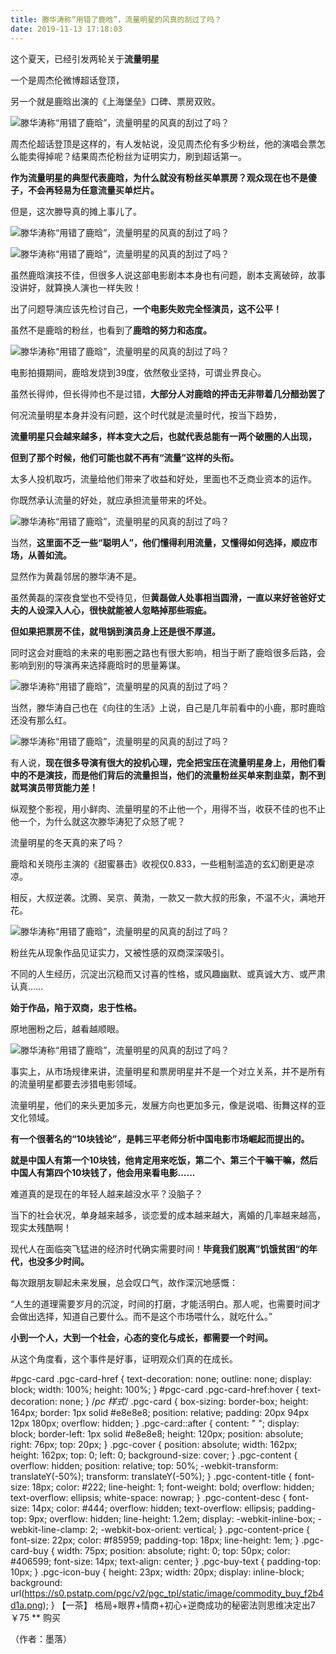 ```yaml
---
title: 滕华涛称“用错了鹿晗”，流量明星的风真的刮过了吗？
date: 2019-11-13 17:18:03
---
```


 这个夏天，已经引发两轮关于**流量明星**

 一个是周杰伦微博超话登顶，

 另一个就是鹿晗出演的《上海堡垒》口碑、票房双败。

![滕华涛称“用错了鹿晗”，流量明星的风真的刮过了吗？](http://p1.pstatp.com/large/pgc-image/732fd501df6d411b94741286264cd8cd)
 


 周杰伦超话登顶是这样的，有人发帖说，没见周杰伦有多少粉丝，他的演唱会票怎么能卖得掉呢？结果周杰伦粉丝为证明实力，刷到超话第一。

 **作为流量明星的典型代表鹿晗，为什么就没有粉丝买单票房？观众现在也不是傻子，不会再轻易为任意流量买单烂片。**

 但是，这次滕导真的摊上事儿了。

![滕华涛称“用错了鹿晗”，流量明星的风真的刮过了吗？](http://p3.pstatp.com/large/pgc-image/70ecc2cc1f3045c9a00fd73482db14e9)
 

![滕华涛称“用错了鹿晗”，流量明星的风真的刮过了吗？](http://p9.pstatp.com/large/pgc-image/ca73431065d547608fa903d57876fa84)
 


 虽然鹿晗演技不佳，但很多人说这部电影剧本本身也有问题，剧本支离破碎，故事没讲好，就算换人演也一样失败！

 出了问题导演应该先检讨自己，**一个电影失败完全怪演员，这不公平！**

 虽然不是鹿晗的粉丝，也看到了**鹿晗的努力和态度。**

![滕华涛称“用错了鹿晗”，流量明星的风真的刮过了吗？](http://p1.pstatp.com/large/pgc-image/9d7836bc50724fda8fc5052f01503a74)
 


 电影拍摄期间，鹿晗发烧到39度，依然敬业坚持，可谓业界良心。

 虽然长得帅，但长得帅也不是过错，**大部分人对鹿晗的抨击无非带着几分醋劲罢了**

 何况流量明星本身并没有问题，这个时代就是流量时代，按当下趋势，

 **流量明星只会越来越多，样本变大之后，也就代表总能有一两个破圈的人出现，**

 **但到了那个时候，他们可能也就不再有“流量”这样的头衔。**

 太多人投机取巧，流量给他们带来了收益和好处，里面也不乏商业资本的运作。

 你既然承认流量的好处，就应承担流量带来的坏处。

![滕华涛称“用错了鹿晗”，流量明星的风真的刮过了吗？](http://p1.pstatp.com/large/pgc-image/282eb85b40684d529164ac39cb6dd5b8)
 


 当然，**这里面不乏一些“聪明人”，他们懂得利用流量，又懂得如何选择，顺应市场，从善如流。**

 显然作为黄磊邻居的滕华涛不是。

 虽然黄磊的深夜食堂也不受待见，但**黄磊做人处事相当圆滑，一直以来好爸爸好丈夫的人设深入人心，很快就能被人忽略掉那些瑕疵。**

 **但如果把票房不佳，就甩锅到演员身上还是很不厚道。**

 同时这会对鹿晗的未来的电影圈之路也有很大影响，相当于断了鹿晗很多后路，会影响到别的导演再来选择鹿晗时的思量筹谋。

![滕华涛称“用错了鹿晗”，流量明星的风真的刮过了吗？](http://p3.pstatp.com/large/pgc-image/e2712df3aded4cd0b3c7dd56c12c6c14)
 


 当然，滕华涛自己也在《向往的生活》上说，自己是几年前看中的小鹿，那时鹿晗还没有那么红。

![滕华涛称“用错了鹿晗”，流量明星的风真的刮过了吗？](http://p3.pstatp.com/large/pgc-image/c819280ec99748daa4d13b4e52f2cea5)
 


 有人说，**现在很多导演有很大的投机心理，完全把宝压在流量明星身上，用他们看中的不是演技，而是他们背后的流量担当，他们的流量粉丝买单来割韭菜，割不到就骂演员带货能力差！**

 纵观整个影视，用小鲜肉、流量明星的不止他一个，用得不当，收获不佳的也不止他一个，为什么就这次滕华涛犯了众怒了呢？

 流量明星的冬天真的来了吗？

 鹿晗和关晓彤主演的《甜蜜暴击》收视仅0.833，一些粗制滥造的玄幻剧更是凉凉。

 相反，大叔逆袭。沈腾、吴京、黄渤，一款又一款大叔的形象，不温不火，满地开花。

![滕华涛称“用错了鹿晗”，流量明星的风真的刮过了吗？](http://p3.pstatp.com/large/pgc-image/376243fdd9624d3c9890e3bf551b8af3)
 


 粉丝先从现象作品见证实力，又被性感的双商深深吸引。

 不同的人生经历，沉淀出沉稳而又讨喜的性格，或风趣幽默、或真诚大方、或严肃认真……

 **始于作品，陷于双商，忠于性格。**

 原地圈粉之后，越看越顺眼。

![滕华涛称“用错了鹿晗”，流量明星的风真的刮过了吗？](http://p3.pstatp.com/large/pgc-image/25ecddba4dfd46dfad7182ad8080227a)
 


 事实上，从市场规律来讲，流量明星和票房明星并不是一个对立关系，并不是所有的流量明星都要去涉猎电影领域。

 流量明星，他们的来头更加多元，发展方向也更加多元，像是说唱、街舞这样的亚文化领域。

 **有一个很著名的“10块钱论”，是韩三平老师分析中国电影市场崛起而提出的。**

 **就是中国人有第一个10块钱，他肯定用来吃饭，第二个、第三个干嘛干嘛，然后中国人有第四个10块钱了，他会用来看电影......**

 难道真的是现在的年轻人越来越没水平？没脑子？

 当下的社会状况，单身越来越多，谈恋爱的成本越来越大，离婚的几率越来越高，现实太残酷啊！

 现代人在面临突飞猛进的经济时代确实需要时间！**毕竟我们脱离”饥饿贫困“的年代，也没多少时间。**

 每次跟朋友聊起未来发展，总会叹口气，故作深沉地感慨：

 “人生的道理需要岁月的沉淀，时间的打磨，才能活明白。那人呢，也需要时间才会做出选择，知道自己要什么。而不是这个市场喂什么，就吃什么。”

 **小到一个人，大到一个社会，心态的变化与成长，都需要一个时间。**

 从这个角度看，这个事件是好事，证明观众们真的在成长。

#pgc-card .pgc-card-href { text-decoration: none; outline: none; display: block; width: 100%; height: 100%; } #pgc-card .pgc-card-href:hover { text-decoration: none; } /*pc 样式*/ .pgc-card { box-sizing: border-box; height: 164px; border: 1px solid #e8e8e8; position: relative; padding: 20px 94px 12px 180px; overflow: hidden; } .pgc-card::after { content: " "; display: block; border-left: 1px solid #e8e8e8; height: 120px; position: absolute; right: 76px; top: 20px; } .pgc-cover { position: absolute; width: 162px; height: 162px; top: 0; left: 0; background-size: cover; } .pgc-content { overflow: hidden; position: relative; top: 50%; -webkit-transform: translateY(-50%); transform: translateY(-50%); } .pgc-content-title { font-size: 18px; color: #222; line-height: 1; font-weight: bold; overflow: hidden; text-overflow: ellipsis; white-space: nowrap; } .pgc-content-desc { font-size: 14px; color: #444; overflow: hidden; text-overflow: ellipsis; padding-top: 9px; overflow: hidden; line-height: 1.2em; display: -webkit-inline-box; -webkit-line-clamp: 2; -webkit-box-orient: vertical; } .pgc-content-price { font-size: 22px; color: #f85959; padding-top: 18px; line-height: 1em; } .pgc-card-buy { width: 75px; position: absolute; right: 0; top: 50px; color: #406599; font-size: 14px; text-align: center; } .pgc-buy-text { padding-top: 10px; } .pgc-icon-buy { height: 23px; width: 20px; display: inline-block; background: url(https://s0.pstatp.com/pgc/v2/pgc_tpl/static/image/commodity_buy_f2b4d1a.png); }
【一茶】 格局+眼界+情商+初心+逆商成功的秘密法则思维决定出7
￥75
**
购买

 

 

 （作者：墨落）
